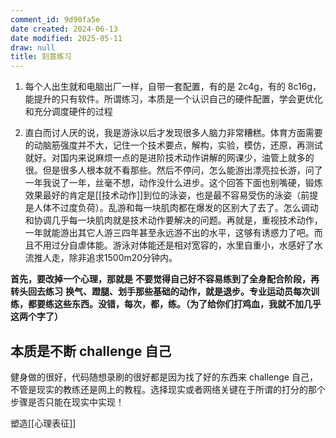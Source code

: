 ```yaml
---
comment_id: 9d90fa5e
date created: 2024-06-13
date modified: 2025-05-11
draw: null
title: 刻意练习
---
```

1. 每个人出生就和电脑出厂一样，自带一套配置，有的是 2c4g，有的 8c16g，能提升的只有软件。所谓练习，本质是一个认识自己的硬件配置，学会更优化和充分调度硬件的过程

2. 直白而讨人厌的说，我是游泳以后才发现很多人脑力非常糟糕。体育方面需要的动脑筋强度并不大，记住一个技术要点，解构，实验，模仿，还原，再测试就好。对国内来说麻烦一点的是进阶技术动作讲解的网课少，油管上就多的很。但是很多人根本就不看那些。然后不停问，怎么能游出漂亮拉长游，问了一年我说了一年，丝毫不想，动作没什么进步。这个回答下面也别嘴硬，锻炼效果最好的肯定是[[技术动作]]到位的泳姿，也是最不容易受伤的泳姿（前提是人体不过度负荷）。乱游和每一块肌肉都在爆发的区别大了去了。怎么调动和协调几乎每一块肌肉就是技术动作要解决的问题。再就是，重视技术动作，一年就能游出其它人游三四年甚至永远游不出的水平，这够有诱惑力了吧。而且不用过分自虐体能。游泳对体能还是相对宽容的，水里自重小，水感好了水流推人走，除非追求1500m20分钟内。

**首先，要改掉一个心理，那就是** **不要觉得自己好不容易练到了全身配合阶段，再转头回去练习** **换气、蹬腿、划手那些基础的动作，就是退步。专业运动员每次训练，都要练这些东西。没错，每次，都，练。（为了给你们打鸡血，我就不加几乎这两个字了）**

## 本质是不断 challenge 自己

健身做的很好，代码随想录刷的很好都是因为找了好的东西来 challenge 自己，不管是现实的教练还是网上的教程。选择现实或者网络关键在于所谓的打分的那个步骤是否只能在现实中实现！

塑造[[心理表征]]
